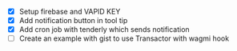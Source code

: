 - [x] Setup firebase and VAPID KEY
- [x] Add notification button in tool tip
- [x] Add cron job with tenderly which sends notification
- [ ] Create an example with gist to use Transactor with wagmi hook
